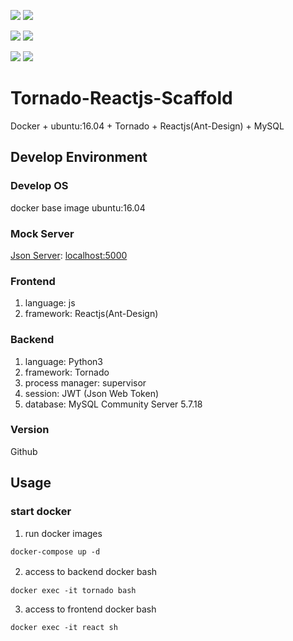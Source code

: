 [![](https://images.microbadger.com/badges/image/mikesino/tornado-reactjs-scaffold-with-docker.svg)](https://microbadger.com/images/mikesino/tornado-reactjs-scaffold-with-docker "Get your own image badge on microbadger.com")
[![](https://images.microbadger.com/badges/version/mikesino/tornado-reactjs-scaffold-with-docker.svg)](https://microbadger.com/images/mikesino/tornado-reactjs-scaffold-with-docker "Get your own version badge on microbadger.com")

[![](https://images.microbadger.com/badges/image/mikesino/tornado-reactjs-scaffold-with-docker:back-end.svg)](https://microbadger.com/images/mikesino/tornado-reactjs-scaffold-with-docker:back-end "Get your own image badge on microbadger.com")
[![](https://images.microbadger.com/badges/version/mikesino/tornado-reactjs-scaffold-with-docker:back-end.svg)](https://microbadger.com/images/mikesino/tornado-reactjs-scaffold-with-docker:back-end "Get your own version badge on microbadger.com")

[![](https://images.microbadger.com/badges/image/mikesino/tornado-reactjs-scaffold-with-docker:front-end.svg)](https://microbadger.com/images/mikesino/tornado-reactjs-scaffold-with-docker:front-end "Get your own image badge on microbadger.com")
[![](https://images.microbadger.com/badges/version/mikesino/tornado-reactjs-scaffold-with-docker:front-end.svg)](https://microbadger.com/images/mikesino/tornado-reactjs-scaffold-with-docker:front-end "Get your own version badge on microbadger.com")

# Tornado-Reactjs-Scaffold

Docker + ubuntu:16.04 + Tornado + Reactjs(Ant-Design) + MySQL

## Develop Environment

### Develop OS

docker base image ubuntu:16.04

### Mock Server

[Json Server](http://jsonplaceholder.typicode.com/): [localhost:5000](localhost:5000)

### Frontend

1. language: js
2. framework: Reactjs(Ant-Design)


### Backend

1. language: Python3
2. framework: Tornado
3. process manager: supervisor
4. session: JWT (Json Web Token)
5. database: MySQL Community Server 5.7.18

### Version

Github

## Usage

### start docker

1. run docker images
   
```
docker-compose up -d
```

2. access to backend docker bash
　 
```
docker exec -it tornado bash
```

3. access to frontend docker bash

```
docker exec -it react sh
```
